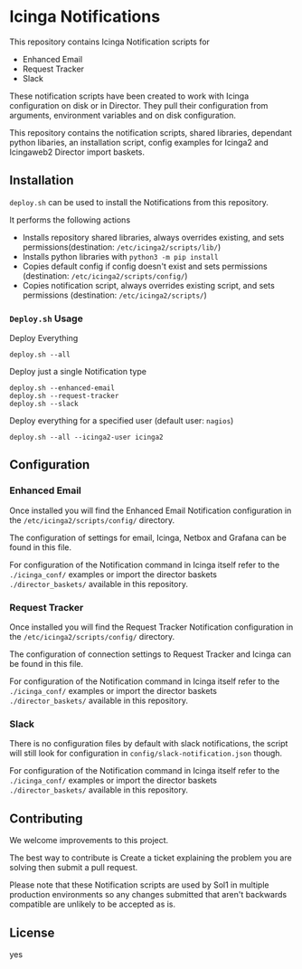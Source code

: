 # Icinga Notifications

This repository contains Icinga Notification scripts for 
- Enhanced Email
- Request Tracker
- Slack

These notification scripts have been created to work with Icinga configuration on disk or in Director. They pull their configuration from arguments, environment variables and on disk configuration.

This repository contains the notification scripts, shared libraries, dependant python libaries, an installation script, config examples for Icinga2 and Icingaweb2 Director import baskets.


## Installation
`deploy.sh` can be used to install the Notifications from this repository. 

It performs the following actions
- Installs repository shared libraries, always overrides existing, and sets permissions(destination: `/etc/icinga2/scripts/lib/`) 
- Installs python libraries with `python3 -m pip install`
- Copies default config if config doesn't exist and sets permissions (destination: `/etc/icinga2/scripts/config/`)
- Copies notification script, always overrides existing script, and sets permissions (destination: `/etc/icinga2/scripts/`)


### `Deploy.sh` Usage
Deploy Everything
```
deploy.sh --all
```

Deploy just a single Notification type
```
deploy.sh --enhanced-email
deploy.sh --request-tracker
deploy.sh --slack
```

Deploy everything for a specified user (default user: `nagios`)
```
deploy.sh --all --icinga2-user icinga2
```


## Configuration
### Enhanced Email
Once installed you will find the Enhanced Email Notification configuration in the `/etc/icinga2/scripts/config/` directory.

The configuration of settings for email, Icinga, Netbox and Grafana can be found in this file.

For configuration of the Notification command in Icinga itself refer to the `./icinga_conf/` examples or import the director baskets `./director_baskets/` available in this repository. 

### Request Tracker
Once installed you will find the Request Tracker Notification configuration in the `/etc/icinga2/scripts/config/` directory.

The configuration of connection settings to Request Tracker and Icinga can be found in this file.

For configuration of the Notification command in Icinga itself refer to the `./icinga_conf/` examples or import the director baskets `./director_baskets/` available in this repository. 

### Slack
There is no configuration files by default with slack notifications, the script will still look for configuration in `config/slack-notification.json` though.

For configuration of the Notification command in Icinga itself refer to the `./icinga_conf/` examples or import the director baskets `./director_baskets/` available in this repository. 

## Contributing
We welcome improvements to this project.

The best way to contribute is Create a ticket explaining the problem you are solving then submit a pull request. 

Please note that these Notification scripts are used by Sol1 in multiple production environments so any changes submitted that aren't backwards compatible are unlikely to be accepted as is.


## License
yes

